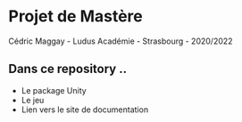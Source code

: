 # Projet de Mastère 

Cédric Maggay - Ludus Académie - Strasbourg - 2020/2022

## Dans ce repository ..
* Le package Unity 
* Le jeu
* Lien vers le site de documentation